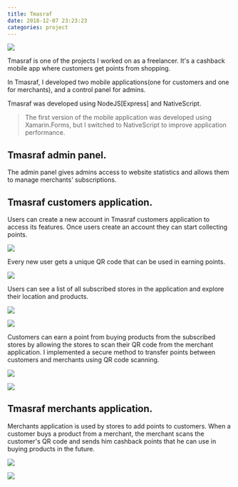 ```yaml
---
title: Tmasraf
date: 2018-12-07 23:23:23
categories: project
---
```


![](https://cdn.jsdelivr.net/gh/abozanona/abozanona.me@1.0.4/images/projects/tmasraf/tmasraf-splash-screen.png)

Tmasraf is one of the projects I worked on as a freelancer. It's a cashback mobile app where customers get points from shopping. <!--more-->

In Tmasraf, I developed two mobile applications(one for customers and one for merchants), and a control panel for admins.

Tmasraf was developed using NodeJS\[Express\] and NativeScript.

> The first version of the mobile application was developed using Xamarin.Forms, but I switched to NativeScript to improve application performance.

## Tmasraf admin panel.

The admin panel gives admins access to website statistics and allows them to manage merchants' subscriptions.

## Tmasraf customers application.

Users can create a new account in Tmasraf customers application to access its features. Once users create an account they can start collecting points.

![](https://cdn.jsdelivr.net/gh/abozanona/abozanona.me@1.0.4/images/projects/tmasraf/tmasraf-user-profile.png)

Every new user gets a unique QR code that can be used in earning points.

![](https://cdn.jsdelivr.net/gh/abozanona/abozanona.me@1.0.4/images/projects/tmasraf/tmasraf-user-home.png)

Users can see a list of all subscribed stores in the application and explore their location and products.

![](https://cdn.jsdelivr.net/gh/abozanona/abozanona.me@1.0.4/images/projects/tmasraf/tmasraf-user-menu.png)

![](https://cdn.jsdelivr.net/gh/abozanona/abozanona.me@1.0.4/images/projects/tmasraf/tmasraf-user-stores.png)

Customers can earn a point from buying products from the subscribed stores by allowing the stores to scan their QR code from the merchant application. I implemented a secure method to transfer points between customers and merchants using QR code scanning.

![](https://cdn.jsdelivr.net/gh/abozanona/abozanona.me@1.0.4/images/projects/tmasraf/tmasraf-user-points.png)

![](https://cdn.jsdelivr.net/gh/abozanona/abozanona.me@1.0.4/images/projects/tmasraf/tmasraf-savings.png)

## Tmasraf merchants application.

Merchants application is used by stores to add points to customers. When a customer buys a product from a merchant, the merchant scans the customer's QR code and sends him cashback points that he can use in buying products in the future.

![](https://cdn.jsdelivr.net/gh/abozanona/abozanona.me@1.0.4/images/projects/tmasraf/tmasraf-store-scan-code.png)

![](https://cdn.jsdelivr.net/gh/abozanona/abozanona.me@1.0.4/images/projects/tmasraf/tmasraf-store-sell.png)
